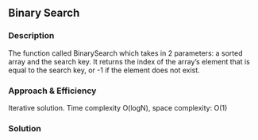 ## Binary Search
### Description
The function called BinarySearch which takes in 2 parameters: a sorted array and the search key. It returns the index of the array’s element that is equal to the search key, or -1 if the element does not exist.
### Approach & Efficiency
Iterative solution. Time complexity O(logN), space complexity: O(1)
### Solution